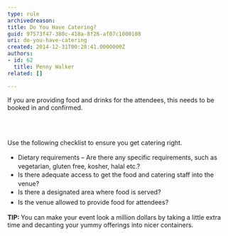 ```yaml
---
type: rule
archivedreason: 
title: Do You Have Catering?
guid: 97573f47-380c-418a-8f26-af07c1000108
uri: do-you-have-catering
created: 2014-12-31T00:28:41.0000000Z
authors:
- id: 62
  title: Penny Walker
related: []

---
```



<p>If you are providing food and drinks for the attendees, this needs to be booked in and confirmed.&#160;<br></p>
<br><excerpt class='endintro'></excerpt><br>
<p>Use the following checklist to ensure you get catering right.</p><ul><li><span style="line-height&#58;1.6;">Dietary requirements –</span><span style="line-height&#58;1.6;"> Are there any specific requirements​, such as vegetarian, gluten free, kosher, halal etc.?</span><br></li><li><span style="line-height&#58;1.6;">Is there adequate access to get the food and catering staff into the venue?</span><br></li><li><span style="line-height&#58;1.6;">Is there a designated area where food is served?</span><br></li><li><span style="line-height&#58;1.6;">Is the venue allowed to provide food for attendees?</span><span style="line-height&#58;1.6;">​</span><br></li></ul><div><strong>TIP&#58; </strong>You can make your event look a million dollars by taking a little extra time and&#160;decanting&#160;your yummy offerings into nicer&#160;containers.&#160;​<br></div><div><br></div><div>​<br></div>


